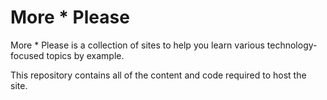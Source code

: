 # More \* Please

More \* Please is a collection of sites to help you learn various technology-focused topics by example.

This repository contains all of the content and code required to host the site.
